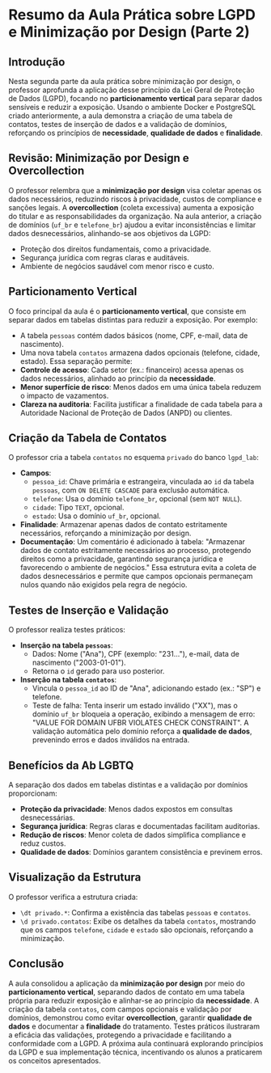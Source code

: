 # Resumo da Aula Prática sobre LGPD e Minimização por Design (Parte 2)

## Introdução
Nesta segunda parte da aula prática sobre minimização por design, o professor aprofunda a aplicação desse princípio da Lei Geral de Proteção de Dados (LGPD), focando no **particionamento vertical** para separar dados sensíveis e reduzir a exposição. Usando o ambiente Docker e PostgreSQL criado anteriormente, a aula demonstra a criação de uma tabela de contatos, testes de inserção de dados e a validação de domínios, reforçando os princípios de **necessidade**, **qualidade de dados** e **finalidade**.

## Revisão: Minimização por Design e Overcollection
O professor relembra que a **minimização por design** visa coletar apenas os dados necessários, reduzindo riscos à privacidade, custos de compliance e sanções legais. A **overcollection** (coleta excessiva) aumenta a exposição do titular e as responsabilidades da organização. Na aula anterior, a criação de domínios (`uf_br` e `telefone_br`) ajudou a evitar inconsistências e limitar dados desnecessários, alinhando-se aos objetivos da LGPD:
- Proteção dos direitos fundamentais, como a privacidade.
- Segurança jurídica com regras claras e auditáveis.
- Ambiente de negócios saudável com menor risco e custo.

## Particionamento Vertical
O foco principal da aula é o **particionamento vertical**, que consiste em separar dados em tabelas distintas para reduzir a exposição. Por exemplo:
- A tabela `pessoas` contém dados básicos (nome, CPF, e-mail, data de nascimento).
- Uma nova tabela `contatos` armazena dados opcionais (telefone, cidade, estado).
Essa separação permite:
- **Controle de acesso**: Cada setor (ex.: financeiro) acessa apenas os dados necessários, alinhado ao princípio da **necessidade**.
- **Menor superfície de risco**: Menos dados em uma única tabela reduzem o impacto de vazamentos.
- **Clareza na auditoria**: Facilita justificar a finalidade de cada tabela para a Autoridade Nacional de Proteção de Dados (ANPD) ou clientes.

## Criação da Tabela de Contatos
O professor cria a tabela `contatos` no esquema `privado` do banco `lgpd_lab`:
- **Campos**:
  - `pessoa_id`: Chave primária e estrangeira, vinculada ao `id` da tabela `pessoas`, com `ON DELETE CASCADE` para exclusão automática.
  - `telefone`: Usa o domínio `telefone_br`, opcional (sem `NOT NULL`).
  - `cidade`: Tipo `TEXT`, opcional.
  - `estado`: Usa o domínio `uf_br`, opcional.
- **Finalidade**: Armazenar apenas dados de contato estritamente necessários, reforçando a minimização por design.
- **Documentação**: Um comentário é adicionado à tabela: "Armazenar dados de contato estritamente necessários ao processo, protegendo direitos como a privacidade, garantindo segurança jurídica e favorecendo o ambiente de negócios."
Essa estrutura evita a coleta de dados desnecessários e permite que campos opcionais permaneçam nulos quando não exigidos pela regra de negócio.

## Testes de Inserção e Validação
O professor realiza testes práticos:
- **Inserção na tabela `pessoas`**:
  - Dados: Nome ("Ana"), CPF (exemplo: "231..."), e-mail, data de nascimento ("2003-01-01").
  - Retorna o `id` gerado para uso posterior.
- **Inserção na tabela `contatos`**:
  - Vincula o `pessoa_id` ao ID de "Ana", adicionando estado (ex.: "SP") e telefone.
  - Teste de falha: Tenta inserir um estado inválido ("XX"), mas o domínio `uf_br` bloqueia a operação, exibindo a mensagem de erro: "VALUE FOR DOMAIN UFBR VIOLATES CHECK CONSTRAINT".
A validação automática pelo domínio reforça a **qualidade de dados**, prevenindo erros e dados inválidos na entrada.

## Benefícios da Ab LGBTQ
A separação dos dados em tabelas distintas e a validação por domínios proporcionam:
- **Proteção da privacidade**: Menos dados expostos em consultas desnecessárias.
- **Segurança jurídica**: Regras claras e documentadas facilitam auditorias.
- **Redução de riscos**: Menor coleta de dados simplifica compliance e reduz custos.
- **Qualidade de dados**: Domínios garantem consistência e previnem erros.

## Visualização da Estrutura
O professor verifica a estrutura criada:
- `\dt privado.*`: Confirma a existência das tabelas `pessoas` e `contatos`.
- `\d privado.contatos`: Exibe os detalhes da tabela `contatos`, mostrando que os campos `telefone`, `cidade` e `estado` são opcionais, reforçando a minimização.

## Conclusão
A aula consolidou a aplicação da **minimização por design** por meio do **particionamento vertical**, separando dados de contato em uma tabela própria para reduzir exposição e alinhar-se ao princípio da **necessidade**. A criação da tabela `contatos`, com campos opcionais e validação por domínios, demonstrou como evitar **overcollection**, garantir **qualidade de dados** e documentar a **finalidade** do tratamento. Testes práticos ilustraram a eficácia das validações, protegendo a privacidade e facilitando a conformidade com a LGPD. A próxima aula continuará explorando princípios da LGPD e sua implementação técnica, incentivando os alunos a praticarem os conceitos apresentados.